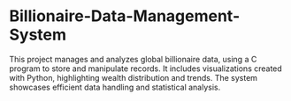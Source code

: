 # Billionaire-Data-Management-System
This project manages and analyzes global billionaire data, using a C program to store and manipulate records. It includes visualizations created with Python, highlighting wealth distribution and trends. The system showcases efficient data handling and statistical analysis.
